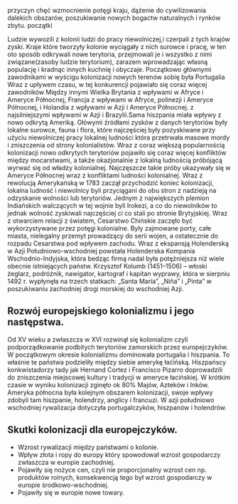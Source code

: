 przyczyn 
chęć wzmocnienie potęgi kraju, dążenie do cywilizowania dalekich obszarów, poszukiwanie nowych bogactw naturalnych i rynków zbytu.
początki 

Ludzie wywozili z kolonii ludzi do pracy niewolniczej,i czerpali z tych krajów zyski. Kraje które tworzyły kolonie wyciągały z nich surowce i pracę, w ten oto sposób odkrywali nowe terytoria, przejmowali je i wszystko z nimi związane(zasoby ludzie terytorium), zarazem wprowadzając własną populację i kradnąc innych kuchnię i obyczaje. Początkowo głównymi zawodnikami w wyścigu kolonizacji nowych terenów sobię  była Portugalia Wraz z upływem czasu, w tej konkurencji pojawiało się coraz więcej zawodników Między innymi Wielka Brytania z wpływami w Afryce i Ameryce Północnej, Francja z wpływami w Afryce, polinezji i Ameryce Północnej, i Holandia z wpływami w Azji i Ameryce Północnej. z najsilniejszymi wpływami w Azji i Brazylii.Sama hiszpania miała wpływy z nowo odkrytą Ameriką. Główymi źródłami zysków z danych terytoriów były lokalne surowce, fauna i flora, które najczęściej były pozyskiwane przy użyciu niewolniczej pracy lokalnej ludności która przetrwała masowe mordy i zniszczenia od strony kolonialistów. Wraz z coraz większą popularnością kolonizacji nowo odkrytych terytoriów pojawiło się coraz więcej konfliktów między mocarstwami, a także okazjonalnie z lokalną ludnością próbójącą wyrwać się od władzy kolonialnej. Najczęszcze takie próby ukazywały się w Ameryce Północnej wraz z konfliktami ludności kolonialnej. Wraz z rewolucją Amerykańską w 1783 zaczął przychodzić koniec kolonizacji, lokalna ludność i niewolnicy byli przyciągani do obu stron z nadzieją na odzyskanie wolności lub terytoriów. Jednym z największych plemion Indiańskich walczących w tej wojnie byli Irokezi, a co do niewolników to jednak wolność zyskiwali najczęściej ci co stali po stronie Brytyjskiej. Wraz z otwarciem relacji z światem, Cesarstwo Chińskie zaczęło być wykorzystywane przez potęgi kolonialne. Były zajmowane porty, całe miasta, nielegalny przemyt prowadzący do serii wojen, a ostatecznie do rozpadu Cesarstwa pod wpływem zachodu. Wraz z ekspansją Holenderską w Azji Południowo-wschodniej powstała Holenderska Kompania Wschodnio-Indyjska, która bedząc firmą nadal była potężniejsza niż wiele obecnie istniejących państw.  Krzysztof Kolumb (1451–1506) – włoski żeglarz, podróżnik, nawigator, kartograf i kapitan wyprawy, która w sierpniu 1492 r. wypłynęła na trzech statkach: „Santa María”, „Niña” i „Pinta” w poszukiwaniu zachodniej drogi morskiej do wschodniej Azji.  

## Rozwój europejskiego kolonializmu i jego następstwa.
Od XV wieku a zwłaszcza w XVI rozwinął się kolonializm czyli podporządkowanie podbitych terytoriów zamorskich przez europejczyków. W początkowym okresie kolonializmu dominowała portugalia i hiszpania. To właśnie te państwa podzieliły między siebie amerykę łaćińską. Hiszpańscy konkwistadorzy tady jak Hernand Cortez i Francisco Pizarro doprowadzili do zniszczenia miejscowej kultury i tradycji w ameryce łacińskiej. W krótkim czasie w wyniku kolonizacji zginęło ok 80% Majów, Azteków i Inków. Ameryka północna była kolejnym obszarem kolonizacji, swoje wpływy zdobyli tam hiszpanie, holendrzy, anglicy i francuzi. W azji południowo wschodniej rywalizacja dotyczyła portugalczyków, hiszpanów i holendrów.
## Skutki kolonizacji dla europejczyków.
- Wzrost rywalizacji między państwami o kolonie.
- Wpływ złota i ropy do europy który spowodował wzrost gospodarczy zwłaszcza w europie zachodniej.
- Pojawiły się nożyce cen, czyli nie proporcjonalny wzrost cen np. produktów rolnych, konsekwencją tego był wzrost gospodarczy w europie środkowo-wschodniej.
- Pojawiły się w europie nowe towary.
